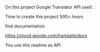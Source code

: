 On this project Google Translator API used ..

Time to create this project 500+ hours 

find documentation

 https://cloud.google.com/translate/docs


You use this readme as API
